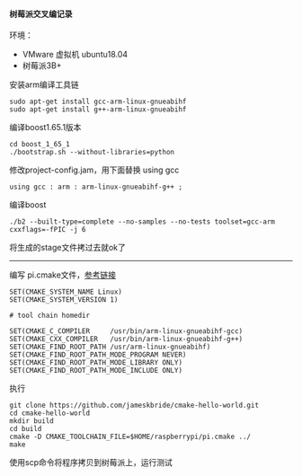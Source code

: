 #### 树莓派交叉编记录

环境：
*  VMware 虚拟机 ubuntu18.04
*  树莓派3B+


安装arm编译工具链
```
sudo apt-get install gcc-arm-linux-gnueabihf
sudo apt-get install g++-arm-linux-gnueabihf
```

编译boost1.65.1版本
```
cd boost_1_65_1
./bootstrap.sh --without-libraries=python
```

修改project-config.jam，用下面替换 using gcc
```
using gcc : arm : arm-linux-gnueabihf-g++ ;
```
编译boost
```
./b2 --built-type=complete --no-samples --no-tests toolset=gcc-arm cxxflags=-fPIC -j 6
```
将生成的stage文件拷过去就ok了

-----------

编写 pi.cmake文件，[参考链接](https://www.cnblogs.com/rickyk/p/3875334.html)
```
SET(CMAKE_SYSTEM_NAME Linux)
SET(CMAKE_SYSTEM_VERSION 1)

# tool chain homedir

SET(CMAKE_C_COMPILER     /usr/bin/arm-linux-gnueabihf-gcc)
SET(CMAKE_CXX_COMPILER   /usr/bin/arm-linux-gnueabihf-g++)
SET(CMAKE_FIND_ROOT_PATH /usr/arm-linux-gnueabihf)
SET(CMAKE_FIND_ROOT_PATH_MODE_PROGRAM NEVER)
SET(CMAKE_FIND_ROOT_PATH_MODE_LIBRARY ONLY)
SET(CMAKE_FIND_ROOT_PATH_MODE_INCLUDE ONLY)
```

执行
```
git clone https://github.com/jameskbride/cmake-hello-world.git 
cd cmake-hello-world
mkdir build
cd build
cmake -D CMAKE_TOOLCHAIN_FILE=$HOME/raspberrypi/pi.cmake ../
make
```
使用scp命令将程序拷贝到树莓派上，运行测试